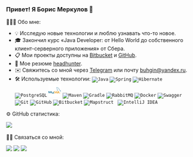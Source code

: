 ###  Привет! Я Борис Меркулов 👋

👨🏻‍💻 Обо мне:
- 💡 Исследую новые технологии и люблю узнавать что-то новое.
- 🎓 Закончил курс «Java Developer: от Hello World до собственного клиент-серверного приложения» от Сбера.
- 📋 Мои проекты доступны на [Bitbucket](https://bitbucket.org/merkulovba/workspace/repositories/) и [GitHub](https://github.com/buhgin).
- 📄 Мое резюме [headhunter](https://hh.ru/resume/21cf9107ff0c17c3e70039ed1f4a727976546f).
- ✉️ Свяжитесь со мной через [Telegram](https://t.me/Buhgin) или почту buhgin@yandex.ru.
- 🛠 Используемые технологии:
<code><img height="35" title="Java" src="https://raw.githubusercontent.com/jmnote/z-icons/master/svg/java.svg"></code>
<code><img height="35" title="Spring" src="https://raw.githubusercontent.com/yurijserrano/Github-Profile-Readme-Logos/master/frameworks/spring.svg"></code>
<code><img height="35" title="Hibernate" src="https://raw.githubusercontent.com/gilbarbara/logos/master/logos/hibernate.svg"></code>
<code><img height="35" title="PostgreSQL" src="https://raw.githubusercontent.com/yurijserrano/Github-Profile-Readme-Logos/master/databases/postgresql.svg"></code>
<code><img height="35" title="MySQL" src="https://raw.githubusercontent.com/devicons/devicon/master/icons/mysql/mysql-original-wordmark.svg"></code>
<code><img height="35" title="Maven" src="https://user-images.githubusercontent.com/43886029/158700377-62b0da69-81a2-4340-8ce6-dec718533aee.svg"></code>
<code><img height="35" title="Gradle" src="https://gradle.com/wp-content/uploads/2023/09/LOGO-GRADLE-HZ_MONO.svg "></code>
<code><img height="35" title="RabbitMQ" src="https://pbs.twimg.com/profile_images/1223261138059780097/eH73w5lN_400x400.jpg"></code>
<code><img height="35" title="Docker" src="https://avatars.githubusercontent.com/u/7739233?s=280&v=4"></code>
<code><img height="35" title="Swagger" src="https://blog.skillfactory.ru/wp-content/uploads/2023/02/1_ihb6hdmaw48vjtbsjyhbzg-1830140.png"></code>
<code><img height="35" title="Git" src="https://git-scm.com/images/logos/downloads/Git-Icon-1788C.png"></code>
<code><img height="35" title="GitHub" src="https://raw.githubusercontent.com/jmnote/z-icons/master/svg/github.svg"></code>
<code><img height="35" title="Bitbucket" src="https://slack-files2.s3-us-west-2.amazonaws.com/avatars/2018-03-21/334235045829_1d1db85d6877560365df_512.png"></code>
<code><img height="35" title="Mapstruct " src="https://avatars.githubusercontent.com/u/4086779?s=200&v=4"></code>
<code><img height="35" title="IntelliJ IDEA" src="https://raw.githubusercontent.com/yurijserrano/Github-Profile-Readme-Logos/master/ides/intellij.svg"></code>

⚙️ GitHub статистика:
<p align="left">
<a href="https://github.com/Buhgin">
  <img height="180em" src="https://github-readme-stats-eight-theta.vercel.app/api?username=Buhgin&show_icons=true&theme=algolia&include_all_commits=true&count_private=true"/>  
</a>
</p>
🤝🏻 Связаться со мной:
<p align="left">
<a href="https://t.me/buhgin"><img src="https://img.shields.io/badge/-@buhgin-1877F2?style=flat&logo=Telegram&logoColor=white"/></a>
<a href="mailto:buhgin@yandex.ru"><img src="https://img.shields.io/badge/-buhgin@yandex.ru-D14836?style=flat&logo=Gmail&logoColor=white"/></a>
<a href="https://hh.ru/resume/21cf9107ff0c17c3e70039ed1f4a727976546f"><img src="https://img.shields.io/badge/-My_Resume_on_HH.ru-0077B5?style=flat&logo=HH.ru&logoColor=white"/></a>
</p>

